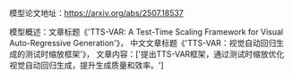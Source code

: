 模型论文地址：https://arxiv.org/abs/2507.18537

模型概述：文章标题《'TTS-VAR: A Test-Time Scaling Framework for Visual Auto-Regressive Generation'》，
中文文章标题《'TTS-VAR：视觉自动回归生成的测试时缩放框架'》，
文章内容：['提出TTS-VAR框架，通过测试时缩放优化视觉自动回归生成，提升生成质量和效率。']
